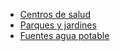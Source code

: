 

- [Centros de salud](https://datos.gob.es/en/catalogo/l01280796-sedes-centros-de-atencion-medica)
- [Parques y jardines](https://datos.gob.es/en/catalogo/l01280796-principales-parques-y-jardines-municipales1)
- [Fuentes agua potable](https://datos.gob.es/en/catalogo/l01280796-fuentes-de-agua-para-beber1)